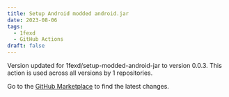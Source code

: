 ```yaml
---
title: Setup Android modded android.jar
date: 2023-08-06
tags:
  - 1fexd
  - GitHub Actions
draft: false
---
```



Version updated for 1fexd/setup-modded-android-jar to version 0.0.3.
This action is used across all versions by 1 repositories.

Go to the [GitHub Marketplace](https://github.com/marketplace/actions/setup-android-modded-android-jar) to find the latest changes.
